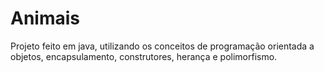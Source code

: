# Animais
Projeto feito em java, utilizando os conceitos de programação orientada a objetos, encapsulamento, construtores, herança e polimorfismo.
